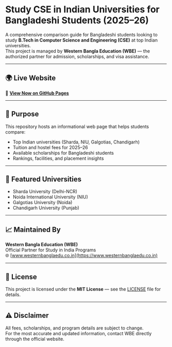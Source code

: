# Study CSE in Indian Universities for Bangladeshi Students (2025–26)

A comprehensive comparison guide for Bangladeshi students looking to study **B.Tech in Computer Science and Engineering (CSE)** at top Indian universities.  
This project is managed by **Western Bangla Education (WBE)** — the authorized partner for admission, scholarships, and visa assistance.

---

## 🌍 Live Website
🔗 **[View Now on GitHub Pages](https://westernbanglaedu.github.io/study-cse-in-indian-universities-for-bangladeshi-students/)**

---

## 🎯 Purpose
This repository hosts an informational web page that helps students compare:
- Top Indian universities (Sharda, NIU, Galgotias, Chandigarh)
- Tuition and hostel fees for 2025–26
- Available scholarships for Bangladeshi students
- Rankings, facilities, and placement insights

---

## 🏫 Featured Universities
- Sharda University (Delhi-NCR)  
- Noida International University (NIU)  
- Galgotias University (Noida)  
- Chandigarh University (Punjab)

---

## 📈 Maintained By
**Western Bangla Education (WBE)**  
Official Partner for Study in India Programs  
🌐 [www.westernbanglaedu.co.in](https://www.westernbanglaedu.co.in)

---

## 📜 License
This project is licensed under the **MIT License** — see the [LICENSE](LICENSE) file for details.

---

## ⚠️ Disclaimer
All fees, scholarships, and program details are subject to change.  
For the most accurate and updated information, contact WBE directly through the official website.
